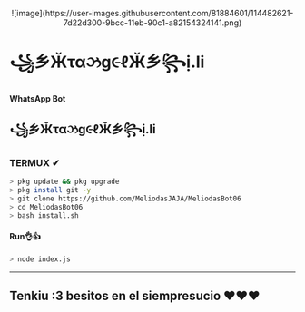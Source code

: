 <p align="center">
![image](https://user-images.githubusercontent.com/81884601/114482621-7d22d300-9bcc-11eb-90c1-a82154324141.png)

</p>

# ꧁乡Ӂταઝg૯ℓӁ乡꧂ị.li

#### WhatsApp Bot

## ꧁乡Ӂταઝg૯ℓӁ乡꧂ị.li


### TERMUX ✔
```bash
> pkg update && pkg upgrade
> pkg install git -y
> git clone https://github.com/MeliodasJAJA/MeliodasBot06
> cd MeliodasBot06
> bash install.sh 
```
#### Run👌👍
```bash
> node index.js
```

---------
## Tenkiu :3 besitos en el siempresucio ❤️❤️❤️
